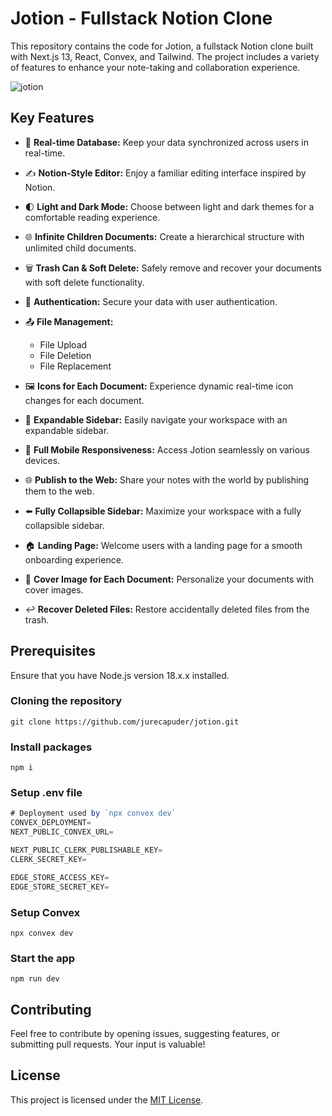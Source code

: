 # Jotion - Fullstack Notion Clone

This repository contains the code for Jotion, a fullstack Notion clone built with Next.js 13, React, Convex, and Tailwind. The project includes a variety of features to enhance your note-taking and collaboration experience.

![jotion](https://github.com/jurecapuder/jotion/assets/127134124/186b00cc-38bd-45ba-87dd-2825e5790489)

## Key Features

- 🔄 **Real-time Database:** Keep your data synchronized across users in real-time.
- ✍️ **Notion-Style Editor:** Enjoy a familiar editing interface inspired by Notion.
- 🌓 **Light and Dark Mode:** Choose between light and dark themes for a comfortable reading experience.
- 🌐 **Infinite Children Documents:** Create a hierarchical structure with unlimited child documents.
- 🗑️ **Trash Can & Soft Delete:** Safely remove and recover your documents with soft delete functionality.
- 🔐 **Authentication:** Secure your data with user authentication.
- 📤 **File Management:**
  - File Upload
  - File Deletion
  - File Replacement

- 🖼️ **Icons for Each Document:** Experience dynamic real-time icon changes for each document.
- 📂 **Expandable Sidebar:** Easily navigate your workspace with an expandable sidebar.
- 📱 **Full Mobile Responsiveness:** Access Jotion seamlessly on various devices.
- 🌐 **Publish to the Web:** Share your notes with the world by publishing them to the web.
- ⬅️ **Fully Collapsible Sidebar:** Maximize your workspace with a fully collapsible sidebar.
- 🏠 **Landing Page:** Welcome users with a landing page for a smooth onboarding experience.
- 🌅 **Cover Image for Each Document:** Personalize your documents with cover images.
- ↩️ **Recover Deleted Files:** Restore accidentally deleted files from the trash.

## Prerequisites

Ensure that you have Node.js version 18.x.x installed.

### Cloning the repository

```shell
git clone https://github.com/jurecapuder/jotion.git
```

### Install packages

```shell
npm i
```

### Setup .env file


```js
# Deployment used by `npx convex dev`
CONVEX_DEPLOYMENT=
NEXT_PUBLIC_CONVEX_URL=

NEXT_PUBLIC_CLERK_PUBLISHABLE_KEY=
CLERK_SECRET_KEY=

EDGE_STORE_ACCESS_KEY=
EDGE_STORE_SECRET_KEY=
```

### Setup Convex

```shell
npx convex dev

```

### Start the app

```shell
npm run dev
```

## Contributing

Feel free to contribute by opening issues, suggesting features, or submitting pull requests. Your input is valuable!

## License

This project is licensed under the [MIT License](LICENSE).

